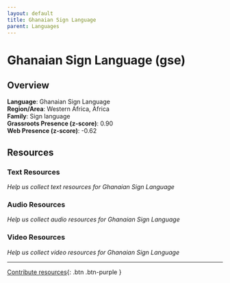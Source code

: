 ```yaml
---
layout: default
title: Ghanaian Sign Language
parent: Languages
---
```


# Ghanaian Sign Language (gse)

## Overview

**Language**: Ghanaian Sign Language  
**Region/Area**: Western Africa, Africa  
**Family**: Sign language  
**Grassroots Presence (z-score)**: 0.90  
**Web Presence (z-score)**: -0.62  

## Resources

### Text Resources
*Help us collect text resources for Ghanaian Sign Language*

### Audio Resources
*Help us collect audio resources for Ghanaian Sign Language*

### Video Resources
*Help us collect video resources for Ghanaian Sign Language*

---

[Contribute resources](https://forms.office.com/e/1SfLJx3u1r){: .btn .btn-purple }
